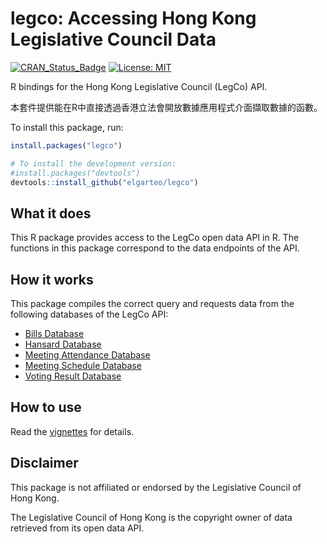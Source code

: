 
<!-- README.md is generated from README.Rmd. Please edit that file -->

# legco: Accessing Hong Kong Legislative Council Data

<!-- badges: start -->

[![CRAN_Status_Badge](https://www.r-pkg.org/badges/version/legco)](https://cran.r-project.org/package=legco)
[![License:
MIT](https://img.shields.io/badge/License-MIT-blue.svg)](https://opensource.org/licenses/MIT)
<!-- badges: end -->

R bindings for the Hong Kong Legislative Council (LegCo) API.

本套件提供能在R中直接透過香港立法會開放數據應用程式介面擷取數據的函數。

To install this package, run:

``` r
install.packages("legco")

# To install the development version:
#install.packages("devtools")
devtools::install_github("elgarteo/legco")
```

## What it does

This R package provides access to the LegCo open data API in R. The
functions in this package correspond to the data endpoints of the API.

## How it works

This package compiles the correct query and requests data from the
following databases of the LegCo API:

- [Bills
  Database](https://www.legco.gov.hk/en/open-legco/open-data/bills-database.html)
- [Hansard
  Database](https://www.legco.gov.hk/en/open-legco/open-data/hansard-database.html)
- [Meeting Attendance
  Database](https://www.legco.gov.hk/en/open-legco/open-data/meeting-attendance.html)
- [Meeting Schedule
  Database](https://www.legco.gov.hk/en/open-legco/open-data/meeting-schedule.html)
- [Voting Result
  Database](https://www.legco.gov.hk/en/open-legco/open-data/voting-result-database.html)

## How to use

Read the [vignettes](https://elgarteo.github.io/legco/) for details.

## Disclaimer

This package is not affiliated or endorsed by the Legislative Council of
Hong Kong.

The Legislative Council of Hong Kong is the copyright owner of data
retrieved from its open data API.
